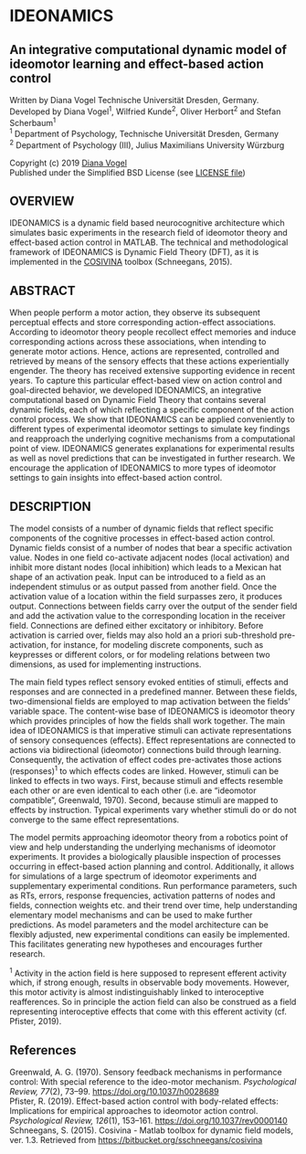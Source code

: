 
# IDEONAMICS
## An integrative computational dynamic model of ideomotor learning and effect-based action control

Written by Diana Vogel Technische Universität Dresden, Germany. <br>
Developed by Diana Vogel<sup>1</sup>, Wilfried Kunde<sup>2</sup>, Oliver Herbort<sup>2</sup> and Stefan Scherbaum<sup>1</sup><br>
<sup>1</sup> Department of Psychology, Technische Universität Dresden, Germany <br>
<sup>2</sup> Department of Psychology (III), Julius Maximilians University Würzburg

Copyright (c) 2019 [Diana Vogel](Diana.Vogel@tu-dresden.de) <br>
Published under the Simplified BSD License (see [LICENSE file](https://github.com/dianavogel/IDEONAMICS/blob/master/LICENSE))


## OVERVIEW

IDEONAMICS is a dynamic field based neurocognitive architecture which simulates basic experiments in the research field of ideomotor theory and effect-based action control in MATLAB. The technical and methodological framework of IDEONAMICS is Dynamic Field Theory (DFT), as it is implemented in the [COSIVINA](https://bitbucket.org/sschneegans/cosivina) toolbox (Schneegans, 2015).

## ABSTRACT

When people perform a motor action, they observe its subsequent perceptual effects and store corresponding action-effect associations. According to ideomotor theory people recollect effect memories and induce corresponding actions across these associations, when intending to generate motor actions. Hence, actions are represented, controlled and retrieved by means of the sensory effects that these actions experientially engender. The theory has received extensive supporting evidence in recent years. To capture this particular effect-based view on action control and goal-directed behavior, we developed IDEONAMICS, an integrative computational based on Dynamic Field Theory that contains several dynamic fields, each of which reflecting a specific component of the action control process. We show that IDEONAMICS can be applied conveniently to different types of experimental ideomotor settings to simulate key findings and reapproach the underlying cognitive mechanisms from a computational point of view. IDEONAMICS generates explanations for experimental results as well as novel predictions that can be investigated in further research. We encourage the application of IDEONAMICS to more types of ideomotor settings to gain insights into effect-based action control. 

## DESCRIPTION

The model consists of a number of dynamic fields that reflect specific components of the cognitive processes in effect-based action control. Dynamic fields consist of a number of nodes that bear a specific activation value. Nodes in one field co-activate adjacent nodes (local activation) and inhibit more distant nodes (local inhibition) which leads to a Mexican hat shape of an activation peak. Input can be introduced to a field as an independent stimulus or as output passed from another field. Once the activation value of a location within the field surpasses zero, it produces output. Connections between fields carry over the output of the sender field and add the activation value to the corresponding location in the receiver field. Connections are defined either excitatory or inhibitory.  Before activation is carried over, fields may also hold an a priori sub-threshold pre-activation, for instance, for modeling discrete components, such as keypresses or different colors, or for modeling relations between two dimensions, as used for implementing instructions. 

The main field types reflect sensory evoked entities of stimuli, effects and responses and are connected in a predefined manner. Between these fields, two-dimensional fields are employed to map activation between the fields’ variable space. The content-wise base of IDEONAMICS is ideomotor theory which provides principles of how the fields shall work together. The main idea of IDEONAMICS is that imperative stimuli can activate representations of sensory consequences (effects). Effect representations are connected to actions via bidirectional (ideomotor) connections build through learning. Consequently, the activation of effect codes pre-activates those actions (responses)<sup>1</sup> to which effects codes are linked. However, stimuli can be linked to effects in two ways. First, because stimuli and effects resemble each other or are even identical to each other (i.e. are “ideomotor compatible”, Greenwald, 1970). Second, because stimuli are mapped to effects by instruction. Typical experiments vary whether stimuli do or do not converge to the same effect representations. 

The model permits approaching ideomotor theory from a robotics point of view and help understanding the underlying mechanisms of ideomotor experiments. It provides a biologically plausible inspection of processes occurring in effect-based action planning and control. Additionally, it allows for simulations of a large spectrum of ideomotor experiments and supplementary experimental conditions. Run performance parameters, such as RTs, errors, response frequencies, activation patterns of nodes and fields, connection weights etc. and their trend over time, help understanding elementary model mechanisms and can be used to make further predictions. As model parameters and the model architecture can be flexibly adjusted, new experimental conditions can easily be implemented. This facilitates generating new hypotheses and encourages further research.

<sup>1</sup> Activity in the action field is here supposed to represent efferent activity which, if strong enough, results in observable body movements. However, this motor activity is almost indistinguishably linked to interoceptive reafferences. So in principle the action field can also be construed as a field representing interoceptive effects that come with this efferent activity (cf. Pfister, 2019).

## References

Greenwald, A. G. (1970). Sensory feedback mechanisms in performance control: With special reference to the ideo-motor mechanism. *Psychological Review, 77*(2), 73–99. https://doi.org/10.1037/h0028689<br>
Pfister, R. (2019). Effect-based action control with body-related effects: Implications for empirical approaches to ideomotor action control. *Psychological Review, 126*(1), 153–161. https://doi.org/10.1037/rev0000140
Schneegans, S. (2015). Cosivina - Matlab toolbox for dynamic field models, ver. 1.3. Retrieved from https://bitbucket.org/sschneegans/cosivina
